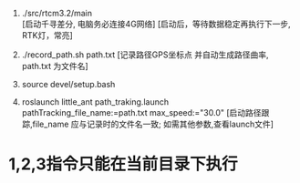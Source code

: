 1. ./src/rtcm3.2/main  
	[启动千寻差分, 电脑务必连接4G网络] [启动后，等待数据稳定再执行下一步, RTK灯，常亮]

2. ./record_path.sh path.txt
	[记录路径GPS坐标点 并自动生成路径曲率, path.txt 为文件名]
3. source devel/setup.bash
	
4. roslaunch little_ant path_traking.launch  pathTracking_file_name:=path.txt  max_speed:="30.0"
	[启动路径跟踪,file_name 应与记录时的文件名一致;  如需其他参数,查看launch文件]

#	1,2,3指令只能在当前目录下执行

